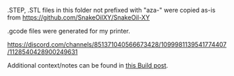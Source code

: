 .STEP, .STL files in this folder not prefixed with "aza-" were copied as-is from https://github.com/SnakeOilXY/SnakeOil-XY

.gcode files were generated for my printer.


https://discord.com/channels/851371040566673428/1099981139541774407/1128540428900249631

Additional context/notes can be found in [this Build post](https://forum.v1e.com/t/mp3dp-v4-azas-build/37251/195?u=azab2c).


